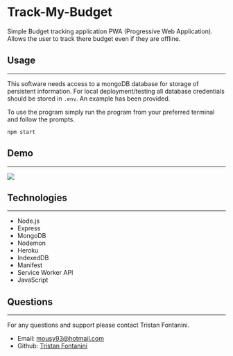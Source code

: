 # Track-My-Budget

Simple Budget tracking application PWA (Progressive Web Application). Allows the user to track there budget even if they are offline.

## Usage

---

This software needs access to a mongoDB database for storage of persistent information. For local deployment/testing all database credentials should be stored in `.env`. An example has been provided.

To use the program simply run the program from your preferred terminal and follow the prompts.

`npm start`

## Demo

---

![](public/icons/CPT2207181618-860x915.gif)

## Technologies

---

<ul>
<li>Node.js
<li>Express
<li>MongoDB
<li>Nodemon
<li>Heroku
<li>IndexedDB
<li>Manifest
<li>Service Worker API
<li>JavaScript</li>
</ul>

## Questions

---

For any questions and support please contact Tristan Fontanini.

- Email: mousy93@hotmail.com
- Github: [Tristan Fontanini](https://github.com/Twistedmouse)
